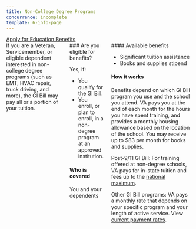 ```yaml
---
title: Non-College Degree Programs
concurrence: incomplete
template: 6-info-page
---
```


<div class="main" role="main" markdown="0">

<div class="action-bar">
  <div class="row">
    <div class="small-12 columns">
      <a class="uk-button-primary" href="/education/apply-for-education-benefits/">Apply for Education Benefits</a>
    </div>
  </div>
</div>

<div class="section one" markdown="0">
<div class="primary" markdown="0">
<div class="row" markdown="0">
<div class="small-12 columns" markdown="1">
<div markdown="1">
If you are a Veteran, Servicemember, or eligible dependent interested in non-college degree programs (such as EMT, HVAC repair, truck driving, and more), the GI Bill may pay all or a portion of your tuition.
</div>
<div class="call-out" markdown="1">
### Are you eligible for benefits?

Yes, if:

- You qualify for the GI Bill.
-	You enroll, or plan to enroll, in a non-degree program at an approved institution.

#### Who is covered

You and your dependents
</div>
<div markdown="1">
#### Available benefits

- Significant tuition assistance
- Books and supplies stipend

#### How it works

Benefits depend on which GI Bill program you use and the school you attend. VA pays you at the end of each month for the hours you have spent training, and provides a monthly housing allowance based on the location of the school. You may receive up to $83 per month for books and supplies.

Post-9/11 GI Bill: For training offered at non-degree schools, VA pays for in-state tuition and fees up to the [national maximum](http://www.benefits.va.gov/GIBILL/resources/benefits_resources/rate_tables.asp).

Other GI Bill programs: VA pays a monthly rate that depends on your specific program and your length of active service. View [current payment rates](http://www.benefits.va.gov/gibill/resources/benefits_resources/rate_tables.asp).
</div>
</div>

</div>
</div>

</div>
